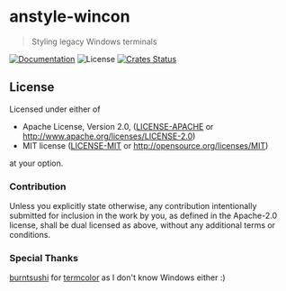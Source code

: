 # anstyle-wincon

> Styling legacy Windows terminals

[![Documentation](https://img.shields.io/badge/docs-master-blue.svg)][documentation]
![License](https://img.shields.io/crates/l/anstyle-wincon.svg)
[![Crates Status](https://img.shields.io/crates/v/anstyle-wincon.svg)](https://crates.io/crates/anstyle-wincon)

## License

Licensed under either of

- Apache License, Version 2.0, ([LICENSE-APACHE](LICENSE-APACHE) or http://www.apache.org/licenses/LICENSE-2.0)
- MIT license ([LICENSE-MIT](LICENSE-MIT) or http://opensource.org/licenses/MIT)

at your option.

### Contribution

Unless you explicitly state otherwise, any contribution intentionally
submitted for inclusion in the work by you, as defined in the Apache-2.0
license, shall be dual licensed as above, without any additional terms or
conditions.

### Special Thanks

[burntsushi](https://github.com/burntsushi) for [termcolor](https://github.com/burntsushi/termcolor) as I don't know Windows either :)

[crates.io]: https://crates.io/crates/anstyle-wincon
[documentation]: https://docs.rs/anstyle-wincon
